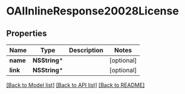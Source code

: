 # OAIInlineResponse20028License

## Properties
Name | Type | Description | Notes
------------ | ------------- | ------------- | -------------
**name** | **NSString*** |  | [optional] 
**link** | **NSString*** |  | [optional] 

[[Back to Model list]](../README.md#documentation-for-models) [[Back to API list]](../README.md#documentation-for-api-endpoints) [[Back to README]](../README.md)


